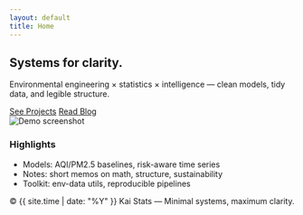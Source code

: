 ```yaml
---
layout: default
title: Home
---
```


<section class="hero">
  <h1>Systems for clarity.</h1>
  <p>Environmental engineering × statistics × intelligence — clean models, tidy data, and legible structure.</p>
  <div class="btns">
    <a class="btn" href="/projects">See Projects</a>
    <a class="btn secondary" href="/blog/">Read Blog</a>
  </div>
</section>

<!-- ▼ デモ最優先：好きな形式を残して使ってください（他は削除OK） -->

<!-- 画像デモ -->
<section class="demo">
  <img src="/assets/img/demo.png" alt="Demo screenshot">
</section>

<!-- 動画デモ -->
<!--
<section class="demo">
  <video controls src="/assets/demo.mp4" poster="/assets/img/demo-thumb.jpg"></video>
</section>
-->

<!-- 埋め込みデモ（例：YouTube / Observable / Plotly） -->
<!--
<section class="demo">
  <div class="embed">
    <iframe
      src="https://www.youtube.com/embed/dQw4w9WgXcQ"
      title="Demo"
      allow="accelerometer; autoplay; clipboard-write; encrypted-media; gyroscope; picture-in-picture; web-share"
      allowfullscreen>
    </iframe>
  </div>
</section>
-->

<section class="section">
  <h3>Highlights</h3>
  <ul>
    <li>Models: AQI/PM2.5 baselines, risk-aware time series</li>
    <li>Notes: short memos on math, structure, sustainability</li>
    <li>Toolkit: env-data utils, reproducible pipelines</li>
  </ul>
</section>

<div class="site-footer">
  © {{ site.time | date: "%Y" }} Kai Stats — Minimal systems, maximum clarity.
</div>
